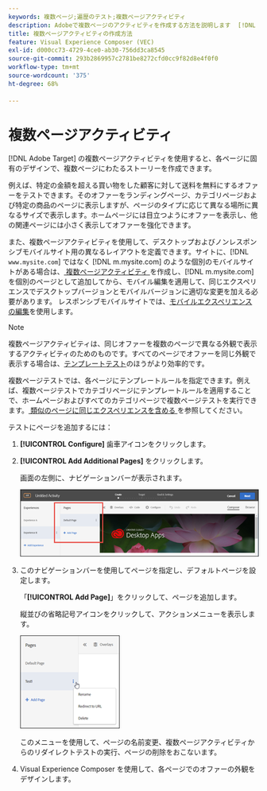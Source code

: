 ```yaml
---
keywords: 複数ページ;遍歴のテスト;複数ページアクティビティ
description: Adobeで複数ページのアクティビティを作成する方法を説明します  [!DNL Target]  各ページに固有のデザインを使用して、複数ページにわたるストーリーを作成できます。
title: 複数ページアクティビティの作成方法
feature: Visual Experience Composer (VEC)
exl-id: d000cc73-4729-4ce0-ab30-756dd3ca8545
source-git-commit: 293b2869957c2781be8272cfd0cc9f82d8e4f0f0
workflow-type: tm+mt
source-wordcount: '375'
ht-degree: 68%

---
```


# 複数ページアクティビティ

[!DNL Adobe Target] の複数ページアクティビティを使用すると、各ページに固有のデザインで、複数ページにわたるストーリーを作成できます。

例えば、特定の金額を超える買い物をした顧客に対して送料を無料にするオファーをテストできます。そのオファーをランディングページ、カテゴリページおよび特定の商品のページに表示しますが、ページのタイプに応じて異なる場所に異なるサイズで表示します。ホームページには目立つようにオファーを表示し、他の関連ページには小さく表示してオファーを強化できます。

また、複数ページアクティビティを使用して、デスクトップおよびノンレスポンシブモバイルサイト用の異なるレイアウトを定義できます。サイトに、[!DNL `www.mysite.com`] ではなく [!DNL m.mysite.com] のような個別のモバイルサイトがある場合は、[ 複数ページアクティビティ ](/help/main/c-experiences/c-visual-experience-composer/multipage-activity.md#concept_277E096063E14813AC5D8EDFA1D2ED48) を作成し、[!DNL m.mysite.com] を個別のページとして追加してから、モバイル編集を適用して、同じエクスペリエンスでデスクトップバージョンとモバイルバージョンに適切な変更を加える必要があります。 レスポンシブモバイルサイトでは、[モバイルエクスペリエンスの編集](/help/main/c-experiences/c-visual-experience-composer/mobile-viewports.md#concept_8E45527C4ABC41D59AA3553BEDC76FA5)を使用します。

>[!NOTE]
>
>複数ページアクティビティは、同じオファーを複数のページで異なる外観で表示するアクティビティのためのものです。すべてのページでオファーを同じ外観で表示する場合は、[テンプレートテスト](/help/main/c-experiences/c-visual-experience-composer/temtest.md#task_2539D51A18044F82B0D9895636546781)のほうがより効率的です。

複数ページテストでは、各ページにテンプレートルールを指定できます。例えば、複数ページテストでカテゴリページにテンプレートルールを適用することで、ホームページおよびすべてのカテゴリページで複数ページテストを実行できます。[ 類似のページに同じエクスペリエンスを含める ](/help/main/c-experiences/c-visual-experience-composer/temtest.md#task_2539D51A18044F82B0D9895636546781) を参照してください。

テストにページを追加するには：

1. **[!UICONTROL Configure]** 歯車アイコンをクリックします。
1. **[!UICONTROL Add Additional Pages]** をクリックします。

   画面の左側に、ナビゲーションバーが表示されます。

   ![multipage_nav 画像 ](assets/multipage_nav.png)

1. このナビゲーションバーを使用してページを指定し、デフォルトページを設定します。

   「**[!UICONTROL Add Page]**」をクリックして、ページを追加します。

   縦並びの省略記号アイコンをクリックして、アクションメニューを表示します。

   ![multipage_menu 画像 ](assets/multipage_menu.png)

   このメニューを使用して、ページの名前変更、複数ページアクティビティからのリダイレクトテストの実行、ページの削除をおこないます。

1. Visual Experience Composer を使用して、各ページでのオファーの外観をデザインします。
